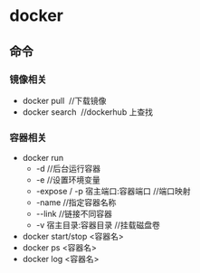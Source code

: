 # docker

## 命令

### 镜像相关
- docker pull <image>   //下载镜像
- docker search <image>		//dockerhub 上查找

### 容器相关
- docker run
	- -d 	//后台运行容器
	- -e 	//设置环境变量
	- -expose / -p 宿主端口:容器端口   //端口映射
	- -name 	//指定容器名称
	- --link 	//链接不同容器
	- -v 宿主目录:容器目录		//挂载磁盘卷
- docker start/stop <容器名>
- docker ps  <容器名>
- docker log  <容器名>
